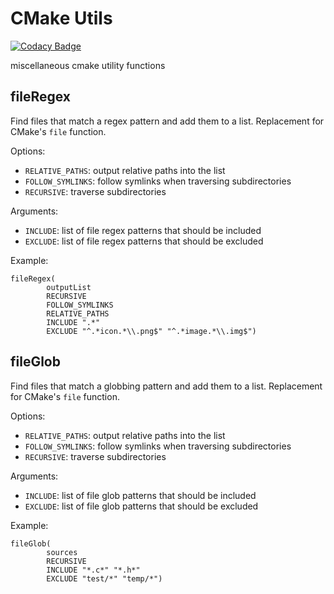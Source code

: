# CMake Utils

[![Codacy Badge](https://api.codacy.com/project/badge/Grade/cef8fb7317ce46e694a42389bffac2f2)](https://www.codacy.com/app/t-schuchort/cmake_utils?utm_source=github.com&utm_medium=referral&utm_content=tschuchortdev/cmake_utils&utm_campaign=badger)

miscellaneous cmake utility functions


## fileRegex
Find files that match a regex pattern and add them to a list.
Replacement for CMake's `file` function.

Options:
  - `RELATIVE_PATHS`: output relative paths into the list
  - `FOLLOW_SYMLINKS`: follow symlinks when traversing subdirectories
  - `RECURSIVE`: traverse subdirectories 
  
Arguments:
  - `INCLUDE`: list of file regex patterns that should be included
  - `EXCLUDE`: list of file regex patterns that should be excluded
  
Example:

    fileRegex(
            outputList 
            RECURSIVE
            FOLLOW_SYMLINKS
            RELATIVE_PATHS
            INCLUDE ".*" 
            EXCLUDE "^.*icon.*\\.png$" "^.*image.*\\.img$")
  
## fileGlob
Find files that match a globbing pattern and add them to a list.
Replacement for CMake's `file` function.

Options:
  - `RELATIVE_PATHS`: output relative paths into the list
  - `FOLLOW_SYMLINKS`: follow symlinks when traversing subdirectories
  - `RECURSIVE`: traverse subdirectories 
  
Arguments:
  - `INCLUDE`: list of file glob patterns that should be included
  - `EXCLUDE`: list of file glob patterns that should be excluded
  
Example:

    fileGlob(
            sources 
            RECURSIVE 
            INCLUDE "*.c*" "*.h*" 
            EXCLUDE "test/*" "temp/*")
    
